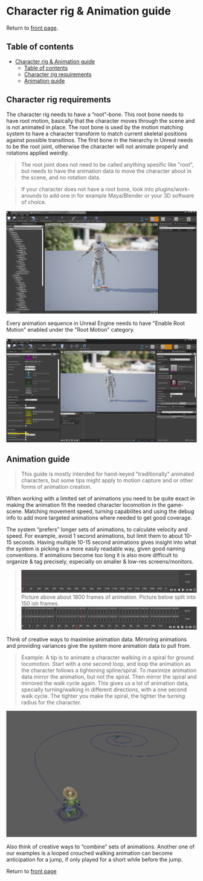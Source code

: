 # Character rig & Animation guide

Return to [front page](./README.md).

## Table of contents

- [Character rig & Animation guide](#character-rig--animation-guide)
  - [Table of contents](#table-of-contents)
  - [Character rig requirements](#character-rig-requirements)
  - [Animation guide](#animation-guide)

## Character rig requirements

The character rig needs to have a “root”-bone. This root bone needs to have root motion, basically that the character moves through the scene and is not animated in place. The root bone is used by the motion matching system to have a character transform to match current skeletal positions against possible transitinos. The first bone in the hierarchy in Unreal needs to be the root joint, otherwise the character will not animate properly and rotations applied weirdly.

> The root joint does not need to be called anything spesific like "root", but needs to have the animation data to move the character about in the scene, and no rotation data.

> If your character does not have a root bone, look into plugins/work-arounds to add one in for example Maya/Blender or your 3D software of choice.

[![Example of character rig hierarchy](./RigPictures/RootBone.png)](https://gautersamuelsen.github.io/MotionMatching-Documentation/RigPictures/RootBone.png)

Every animation sequence in Unreal Engine needs to have "Enable Root Motion" enabled under the "Root Motion" category.

[![For every animation used for motion matching, enable this setting](./RigPictures/EnableRootMotion.png)](https://gautersamuelsen.github.io/MotionMatching-Documentation/RigPictures/EnableRootMotion.png)

## Animation guide

> This guide is mostly intended for hand-keyed "traditionally" animated characters, but some tips might apply to motion capture and or other forms of animation creation.

When working with a limited set of animations you need to be quite exact in making the animation fit the needed character locomotion in the game-scene. Matching movement speed, turning capabilites and using the debug info to add more targeted animations where needed to get good coverage.

The system “prefers” longer sets of animations, to calculate velocity and speed. For example, avoid 1 second animations, but limit them to about 10-15 seconds. Having multiple 10-15 second animations gives insight into what the system is picking in a more easily readable way, given good naming conventions. If animations become too long it is also more difficult to organize & tag precisely, especially on smaller & low-res screens/monitors.

> [![Example of too long animation on small screen](./RigPictures/CrampedTimeline.png)](https://gautersamuelsen.github.io/MotionMatching-Documentation/RigPictures/CrampedTimeline.png)
> Picture above about 1800 frames of animation. Picture below split into 150 ish frames.
> [![Example of an appropriate length animation on small screen](./RigPictures/NiceTimeline.png)](https://gautersamuelsen.github.io/MotionMatching-Documentation/RigPictures/NiceTimeline.png)

Think of creative ways to maximise animation data. Mirroring animations and providing variances give the system more animation data to pull from.

> Example: A tip is to animate a character walking in a spiral for ground locomotion. Start with a one second loop, and loop the animation as the character follows a tightening spline/spiral. To maximize animation data mirror the animation, but not the spiral. Then mirror the spiral and mirrored the walk cycle again. This gives us a lot of animation data, specially turning/walking in different directions, with a one second walk cycle. The tighter you make the spiral, the tighter the turning radius for the character.

[![Example of spiral-animation](./RigPictures/AnimationSpiral.png)](https://gautersamuelsen.github.io/MotionMatching-Documentation/RigPictures/AnimationSpiral.png)

Also think of creative ways to “combine” sets of animations. Another one of our examples is a looped crouched walking animation can become anticipation for a jump, if only played for a short while before the jump.

Return to [front page](./README.md)
